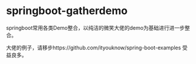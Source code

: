 # springboot-gatherdemo
springboot常用各类Demo整合，以纯洁的微笑大佬的demo为基础进行进一步整合。

大佬的例子，请移步https://github.com/ityouknow/spring-boot-examples 受益良多。
